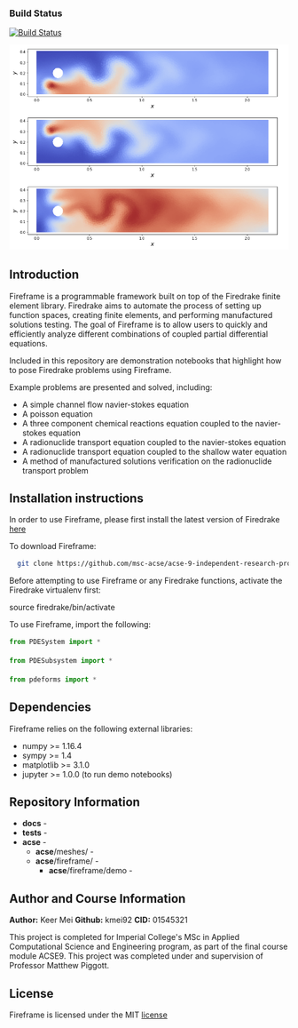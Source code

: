 ### Build Status
[![Build Status](https://travis-ci.com/msc-acse/acse-9-independent-research-project-kmei92.svg?branch=master)](https://travis-ci.com/msc-acse/acse-9-independent-research-project-kmei92)

![](imgs/fireframe_rxns.png "Demonstration of three component reaction flow")

## Introduction
Fireframe is a programmable framework built on top of the Firedrake finite element library. Firedrake aims to automate the process
of setting up function spaces, creating finite elements, and performing manufactured solutions testing.
The goal of Fireframe is to allow users to quickly and efficiently analyze different combinations of coupled partial differential equations.

Included in this repository are demonstration notebooks that highlight how to pose Firedrake problems using Fireframe.

Example problems are presented and solved, including:
 - A simple channel flow navier-stokes equation
 - A poisson equation 
 - A three component chemical reactions  equation coupled to the navier-stokes equation
 - A radionuclide transport equation coupled to the navier-stokes equation
 - A radionuclide transport equation coupled to the shallow water equation
 - A method of manufactured solutions verification on the radionuclide transport problem

## Installation instructions
In order to use Fireframe, please first install the latest version of Firedrake [here](https://www.firedrakeproject.org/download.html)

To download Fireframe:
```bash
  git clone https://github.com/msc-acse/acse-9-independent-research-project-kmei92.git
```
Before attempting to use Fireframe or any Firedrake functions, activate the Firedrake virtualenv first:

  source firedrake/bin/activate

To use Fireframe, import the following:
```python
from PDESystem import *

from PDESubsystem import *

from pdeforms import *
```

## Dependencies
Fireframe relies on the following external libraries:

 - numpy >= 1.16.4
 - sympy >= 1.4
 - matplotlib >= 3.1.0
 - jupyter >= 1.0.0 (to run demo notebooks)

## Repository Information
* __docs__				-
* __tests__				-
* __acse__				-
    * __acse__/meshes/			-
    * __acse__/fireframe/		-
        * __acse__/fireframe/demo	-

## Author and Course Information
__Author:__ Keer Mei
__Github:__ kmei92
__CID:__ 01545321

This project is completed for Imperial College's MSc in Applied Computational Science and Engineering program,
as part of the final course module ACSE9. This project was completed under and supervision of Professor Matthew Piggott. 
## License
Fireframe is licensed under the MIT [license](https://github.com/msc-acse/acse-9-independent-research-project-kmei92/blob/master/LICENSE)

